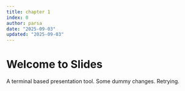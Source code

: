```yaml
---
title: chapter 1
index: 0
author: parsa
date: "2025-09-03"
updated: "2025-09-03"
---
```


# Welcome to Slides

A terminal based presentation tool. Some dummy changes. Retrying.
